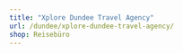 ```yaml
---
title: "Xplore Dundee Travel Agency"
url: /dundee/xplore-dundee-travel-agency/
shop: Reisebüro
---
```

